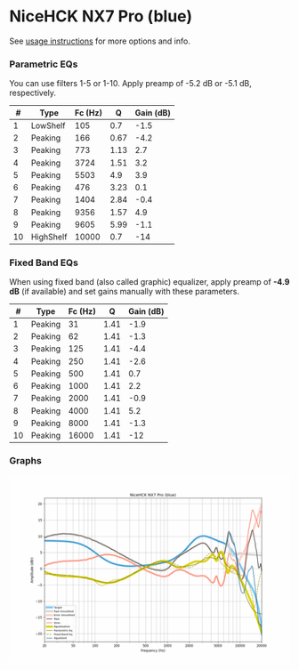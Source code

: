 # NiceHCK NX7 Pro (blue)
See [usage instructions](https://github.com/jaakkopasanen/AutoEq#usage) for more options and info.

### Parametric EQs
You can use filters 1-5 or 1-10. Apply preamp of -5.2 dB or -5.1 dB, respectively.

|   # | Type      |   Fc (Hz) |    Q |   Gain (dB) |
|-----|-----------|-----------|------|-------------|
|   1 | LowShelf  |       105 | 0.7  |        -1.5 |
|   2 | Peaking   |       166 | 0.67 |        -4.2 |
|   3 | Peaking   |       773 | 1.13 |         2.7 |
|   4 | Peaking   |      3724 | 1.51 |         3.2 |
|   5 | Peaking   |      5503 | 4.9  |         3.9 |
|   6 | Peaking   |       476 | 3.23 |         0.1 |
|   7 | Peaking   |      1404 | 2.84 |        -0.4 |
|   8 | Peaking   |      9356 | 1.57 |         4.9 |
|   9 | Peaking   |      9605 | 5.99 |        -1.1 |
|  10 | HighShelf |     10000 | 0.7  |       -14   |

### Fixed Band EQs
When using fixed band (also called graphic) equalizer, apply preamp of **-4.9 dB** (if available) and set gains manually with these parameters.

|   # | Type    |   Fc (Hz) |    Q |   Gain (dB) |
|-----|---------|-----------|------|-------------|
|   1 | Peaking |        31 | 1.41 |        -1.9 |
|   2 | Peaking |        62 | 1.41 |        -1.3 |
|   3 | Peaking |       125 | 1.41 |        -4.4 |
|   4 | Peaking |       250 | 1.41 |        -2.6 |
|   5 | Peaking |       500 | 1.41 |         0.7 |
|   6 | Peaking |      1000 | 1.41 |         2.2 |
|   7 | Peaking |      2000 | 1.41 |        -0.9 |
|   8 | Peaking |      4000 | 1.41 |         5.2 |
|   9 | Peaking |      8000 | 1.41 |        -1.3 |
|  10 | Peaking |     16000 | 1.41 |       -12   |

### Graphs
![](./NiceHCK%20NX7%20Pro%20(blue).png)
